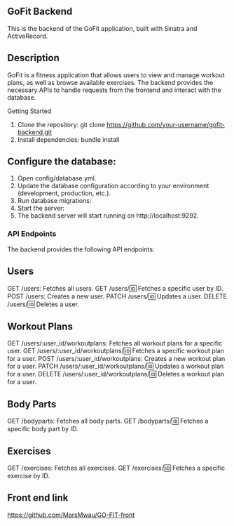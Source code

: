 ## GoFit Backend
This is the backend of the GoFit application, built with Sinatra and ActiveRecord.

## Description
GoFit is a fitness application that allows users to view and manage workout plans, as well as browse available exercises. The backend provides the necessary APIs to handle requests from the frontend and interact with the database.

Getting Started
1. Clone the repository:
git clone https://github.com/your-username/gofit-backend.git
2. Install dependencies:
bundle install

## Configure the database:
1. Open config/database.yml.
2. Update the database configuration according to your environment (development, production, etc.).
3. Run database migrations:
4. Start the server:
5. The backend server will start running on http://localhost:9292.

### API Endpoints
The backend provides the following API endpoints:

## Users
GET /users: Fetches all users.
GET /users/:id: Fetches a specific user by ID.
POST /users: Creates a new user.
PATCH /users/:id: Updates a user.
DELETE /users/:id: Deletes a user.

## Workout Plans
GET /users/:user_id/workoutplans: Fetches all workout plans for a specific user.
GET /users/:user_id/workoutplans/:id: Fetches a specific workout plan for a user.
POST /users/:user_id/workoutplans: Creates a new workout plan for a user.
PATCH /users/:user_id/workoutplans/:id: Updates a workout plan for a user.
DELETE /users/:user_id/workoutplans/:id: Deletes a workout plan for a user.

## Body Parts
GET /bodyparts: Fetches all body parts.
GET /bodyparts/:id: Fetches a specific body part by ID.

## Exercises
GET /exercises: Fetches all exercises.
GET /exercises/:id: Fetches a specific exercise by ID.

## Front end link
https://github.com/MarsMwau/GO-FIT-front